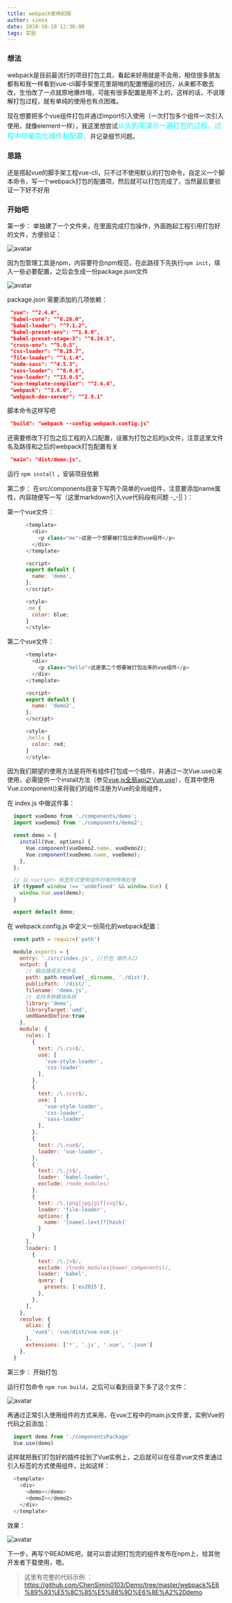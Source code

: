 ```yaml
---
title: webpack使用初探
author: simin
date: 2018-10-10 12:30:00
tags: 实验
---
```


### 想法
 webpack是目前最流行的项目打包工具，看起来好用就是不会用，相信很多朋友都有和我一样看到vue-cli脚手架里花里胡哨的配置懵逼的经历，从来都不敢去改，生怕改了一点就原地爆炸哦，可能有很多配置是用不上的，这样的话，不说理解打包过程，就有单纯的使用也有点困难。

 现在想要把多个vue组件打包并通过import引入使用（一次打包多个组件一次引入使用，就像element一样），我这里想尝试<font color="#00ffff" size=3 >从头到尾演示一遍打包的过程，过程中尽量简化操作和配置，</font>并记录细节问题。

### 思路
 还是撘起vue的脚手架工程vue-cli，只不过不使用默认的打包命令，自定义一个脚本命令，写一个webpack打包的配置项，然后就可以打包完成了，当然最后要验证一下好不好用

### 开始吧

第一步： 单独建了一个文件夹，在里面完成打包操作，外面跑起工程引用打包好的文件，方便验证：
   
   ![avatar](https://chensimin0103.github.io/ChenSimin.github.io/img/res/20181009-项目目录.jpg)

  因为包管理工具是npm，内容要符合npm规范，在此路径下先执行`npm init`，填入一些必要配置，之后会生成一份package.json文件

   ![avatar](https://chensimin0103.github.io/ChenSimin.github.io/img/res/20181009-npm包初始化.jpg)

   package.json 需要添加的几项依赖：
   ``` json
    "vue": "^2.4.4",
    "babel-core": "^6.26.0",
    "babel-loader": "^7.1.2",
    "babel-preset-env": "^1.6.0",
    "babel-preset-stage-3": "^6.24.1",
    "cross-env": "^5.0.5",
    "css-loader": "^0.28.7",
    "file-loader": "^1.1.4",
    "node-sass": "^4.5.3",
    "sass-loader": "^6.0.6",
    "vue-loader": "^13.0.5",
    "vue-template-compiler": "^2.4.4",
    "webpack": "^3.6.0",
    "webpack-dev-server": "^2.9.1"
   ```
   脚本命令这样写吧
   ``` json
    "build": "webpack --config webpack.config.js"
   ```
   还需要修改下打包之后工程的入口配置，设置为打包之后的js文件，注意这里文件名及路径和之后的webpack打包配置有关
   ``` json
    "main": "dist/demo.js",
   ```

   运行 `npm install` ，安装项目依赖

第二步： 在src/components目录下写两个简单的vue组件，注意要添加name属性，内容随便写一写（这里markdown引入vue代码段有问题 -_-|| ）：

   第一个vue文件：
  ```javascript
        <template>
          <div>
            <p class="me">这是一个想要被打包出来的vue组件</p>
          </div>
        </template>

        <script>
        export default {
          name: 'demo',
        };
        </script>

        <style>
        .me {
          color: blue;
        }
        </style>
  ```
   第二个vue文件：
  ```javascript
        <template>
          <div>
            <p class="hello">这是第二个想要被打包出来的vue组件</p>
          </div>
        </template>

        <script>
        export default {
          name: 'demo2',
        };
        </script>

        <style>
        .hello {
          color: red;
        }
        </style>
  ```
  因为我们期望的使用方法是将所有组件打包成一个插件，并通过一次Vue.use()来使用，必需提供一个install方法（参见[vue.js全局api之Vue.use](https://cn.vuejs.org/v2/api/#Vue-use)），在其中使用Vue.component()来将我们的组件注册为Vue的全局组件，

  在 index.js 中做这件事：

  ``` javascript
    import vueDemo from './components/demo';
    import vueDemo2 from './components/demo2';

    const demo = {
      install(Vue, options) {
        Vue.component(vueDemo2.name, vueDemo2);
        Vue.component(vueDemo.name, vueDemo);
      },
    };

    // 以 <script> 标签形式使用组件时做的特殊处理
    if (typeof window !== 'undefined' && window.Vue) {
      window.Vue.use(demo);
    }

    export default demo;
  ```

  在 webpack.config.js 中定义一份简化的webpack配置：
  ``` javascript
    const path = require('path')

    module.exports = {
      entry: './src/index.js', //打包 插件入口
      output: {
        // 输出路径及文件名
        path: path.resolve(__dirname, './dist'),
        publicPath: '/dist/',
        filename: 'demo.js',
        // 支持多种模块系统
        library:'demo',
        libraryTarget:'umd',
        umdNamedDefine:true
      },
      module: {
        rules: [
          {
            test: /\.css$/,
            use: [
              'vue-style-loader',
              'css-loader'
            ],
          },
          {
            test: /\.scss$/,
            use: [
              'vue-style-loader',
              'css-loader',
              'sass-loader'
            ],
          },
          {
            test: /\.vue$/,
            loader: 'vue-loader',
          },
          {
            test: /\.js$/,
            loader: 'babel-loader',
            exclude: /node_modules/
          },
          {
            test: /\.(png|jpg|gif|svg)$/,
            loader: 'file-loader',
            options: {
              name: '[name].[ext]?[hash]'
            }
          }
        ],
        loaders: [
          {
            test: /\.js$/,
            exclude: /(node_modules|bower_components)/,
            loader: 'babel',
            query: {
              presets: ['es2015'],
            },
          },
        ],
      },
      resolve: {
        alias: {
          'vue$': 'vue/dist/vue.esm.js'
        },
        extensions: ['*', '.js', '.vue', '.json']
      },
    }
  ```

第三步： 开始打包

运行打包命令 `npm run build`，之后可以看到目录下多了这个文件：

   ![avatar](https://chensimin0103.github.io/ChenSimin.github.io/img/res/20181009-插件打包之后.jpg)

再通过正常引入使用组件的方式来用，在vue工程中的main.js文件里，实例Vue的代码之前添加：
``` javascript
  import demo from './componentsPackage'
  Vue.use(demo)
```
这样就把我们打包好的插件挂到了Vue实例上，之后就可以在任意vue文件里通过引入标签的方式使用组件，比如这样：
``` javascript
  <template>
    <div>
      <demo></demo>
      <demo2></demo2>
    </div>
  </template>
```
效果：

   ![avatar](https://chensimin0103.github.io/ChenSimin.github.io/img/res/20181009-实现效果.jpg)

下一步，再写个README吧，就可以尝试把打包完的组件发布在npm上，给其他开发者下载使用，嗯。

> 这里有完整的代码示例 ： https://github.com/ChenSimin0103/Demo/tree/master/webpack%E6%89%93%E5%8C%85%E5%88%9D%E6%8E%A2%20demo